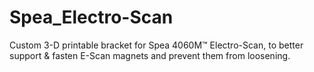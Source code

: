 # Spea_Electro-Scan
Custom 3-D printable bracket for Spea 4060M™ Electro-Scan, to better support &amp; fasten E-Scan magnets and prevent them from loosening.
